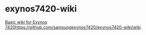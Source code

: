 # exynos7420-wiki
[Basic wiki for Exynos 7420](https://github.com/samsungexynos7420/exynos7420-wiki/wiki)https://github.com/samsungexynos7420/exynos7420-wiki/wiki
